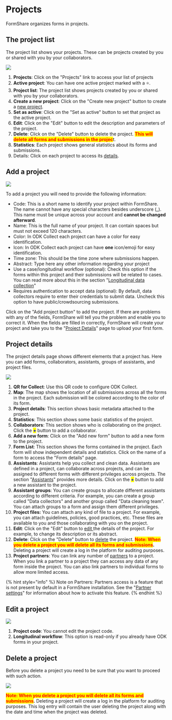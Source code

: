 # Projects

FormShare organizes forms in projects.

## The project list

The project list shows your projects. These can be projects created by you or shared with you by your collaborators.

![](../.gitbook/assets/project\_list\_captions.png)

1. **Projects**: Click on the "Projects" link to access your list of projects
2. **Active project**: You can have one active project marked with a ⭐.
3. **Project list**: The project list shows projects created by you or shared with you by your collaborators.
4. **Create a new project**: Click on the "Create new project" button to create a [new project](projects.md#add-a-project).
5. **Set as active**: Click on the "Set as active" button to set that project as the active project.
6. **Edit**: Click on the "Edit" button to edit the description and parameters of the project.
7. **Delete**: Click on the "Delete" button to delete the project. <mark style="color:red;">**This will delete all forms and submissions in the projec**</mark>t.
8. **Statistics**: Each project shows general statistics about its forms and submissions.
9. Details: Click on each project to access its [details](projects.md#project-details).

## Add a project

![](../.gitbook/assets/add\_project\_odk.png)

To add a project you will need to provide the following information:

* Code: This is a short name to identify your project within FormShare. The name cannot have any special characters besides underscore (\_). This name must be unique across your account and **cannot be changed afterward**.
* Name: This is the full name of your project. It can contain spaces but must not exceed 120 characters.
* Color: In ODK Collect each project can have a color for easy identification.
* Icon: In ODK Collect each project can have **one** icon/emoji for easy identification.
* Time zone: This should be the time zone where submissions happen.&#x20;
* Abstract: Type here any other information regarding your project
* Use a case/longitudinal workflow (optional): Check this option if the forms within this project and their submissions will be related to cases. You can read more about this in the section "[Longitudinal data collection](../use-cases/for-engineers/)"
* Requires authentication to accept data (optional): By default, data collectors require to enter their credentials to submit data. Uncheck this option to have public/crowdsourcing submissions.

Click on the "Add project button" to add the project. If there are problems with any of the fields, FormShare will tell you the problem and enable you to correct it. When the fields are filled in correctly, FormShare will create your project and take you to the "[Project Details](projects.md#project-details)" page to upload your first form.

## Project details

The project details page shows different elements that a project has. Here you can add forms, collaborators, assistants, groups of assistants, and project files.

![](../.gitbook/assets/project\_details\_captions.png)

1. **QR for Collect**: Use this QR code to configure ODK Collect.
2. **Map**: The map shows the location of all submissions across all the forms in the project. Each submission will be colored according to the color of its form.
3. **Project details**: This section shows basic metadata attached to the project.
4. **Statistics**: This section shows some basic statistics of the project.
5. **Collaborators**: This section shows who is collaborating on the project. Click the <mark style="color:blue;">**+**</mark> button to add a collaborator.
6. **Add a new form**: Click on the "Add new form" button to add a new form to the project.
7. **Form List**: This section shows the forms contained in the project. Each form will show independent details and statistics. Click on the name of a form to access the "Form details" page.
8. **Assistants**: Assistants help you collect and clean data. Assistants are defined in a project, can collaborate across projects, and can be assigned to different forms with different privileges across projects. The section "[Assistants](tasks/)" provides more details. Click on the <mark style="color:blue;">**+**</mark> button to add a new assistant to the project.
9. **Assistant groups**: You can create groups to allocate different assistants according to different criteria. For example, you can create a group called "Data collectors" and another group called "Data cleaning team". You can attach groups to a form and assign them different privileges.
10. **Project files:** You can attach any kind of file to a project. For example, you can attach guidelines, policies, good practices, etc. These files are available to you and those collaborating with you on the project.
11. **Edit**: Click on the "Edit" button to [edit ](projects.md#undefined)the details of the project. For example, to change its description or its abstract.
12. **Delete**: Click on the "Delete" button to [delete](projects.md#undefined) the project. <mark style="color:red;">**Note: When you delete a project you will delete all its forms and submissions**</mark>**.** Deleting a project will create a log in the platform for auditing purposes.
13. **Project partners**: You can link any number of [partners](partners.md) to a project. When you link a partner to a project they can access any data of any form inside the project. You can also link partners to individual forms to allow more limited access.

{% hint style="info" %}
Note on Partners: Partners access is a feature that is not present by default in a FormShare installation. See the "[Partner settings](../technical-pages/keyboard-shortcuts.md#partners)" for information about how to activate this feature.
{% endhint %}

## Edit a project

![](<../.gitbook/assets/edit\_project\_captions (1).png>)

1. **Project code**: You cannot edit the project code.
2. **Longitudinal workflow**: This option is read-only if you already have ODK forms in your project.

## Delete a project

Before you delete a project you need to be sure that you want to proceed with such action.

![](../.gitbook/assets/delete\_project.png)

<mark style="color:red;">**Note: When you delete a project you will delete all its forms and submissions**</mark>**.** Deleting a project will create a log in the platform for auditing purposes. This log entry will contain the user deleting the project along with the date and time when the project was deleted.
